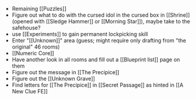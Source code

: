 - Remaining [[Puzzles]]
- Figure out what to do with the cursed idol in the cursed box in [[Shrine]] (opened with [[Sledge Hammer]] or [[Morning Star]]), maybe take to the safehouse?
- use [[Experiments]] to gain permanent lockpicking skill
- Enter "[[Unknown]]" area (guess; might require only drafting from "the original" 46 rooms)
- [[Numeric Core]]
- Have another look in all rooms and fill out a [[Blueprint list]] page on them
- Figure out the message in [[The Precipice]]
- Figure out the [[Unknown Grave]]
- Find letters for [[The Precipice]] in [[Secret Passage]] as hinted in [[A New Clue FE]]